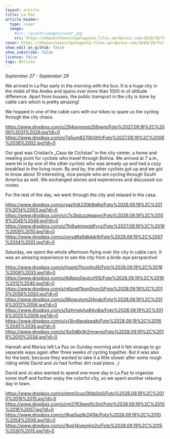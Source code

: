 ```yaml
---
layout: article
title: La Paz
article_header:
  type: cover
  image:
    #src: /assets/images/cover.jpg
    src: https://ohwieschoenistpatagonia.files.wordpress.com/2019/10/fullsizerender_ezy-watermark_11-10-2019_06-27-20pm.jpg
cover: https://ohwieschoenistpatagonia.files.wordpress.com/2019/10/fullsizerender_ezy-watermark_11-10-2019_06-27-20pm.jpg
show_edit_on_github: false
show_subscribe: false
license: false
tags: Bolivia 
---
```


*September 27 - September 29*

We arrived in La Paz early in the morning with the bus. It is a huge city in the midst of the Andes and spans over more than 1000 m of altitude difference. Apart from busses, the public transport in the city is done by cable cars which is pretty amazing!

<!--more-->

We hopped in one of the cable cars with our bikes to spare us the cycling through the city chaos.

https://www.dropbox.com/s/294qvnmsp256xem/Foto%2027.09.19%2C%2006%2031%2026.jpg?dl=0
https://www.dropbox.com/s/7g5um8270b1ihfr/Foto%2027.09.19%2C%2006%2038%2002.jpg?dl=0

Out goal was Cristian‘s „Casa de Ciclistas“ in the city center, a home and meeting point for cyclists who travel through Bolivia. We arrived at 7 a.m., were let in by one of the other cyclists who was already up and had a cozy breakfast in the living room. By and by, the other cyclists got up and we got to know about 10 interesting, nice people who are cycling through South America as well. We exchanged stories and experiences and discussed our routes.

For the rest of the day, we went through the city and relaxed in the casa.

https://www.dropbox.com/s/yaz0rlk230k9q6g/Foto%2028.09.19%2C%2010%2014%2003.jpg?dl=0
https://www.dropbox.com/s/c7x2kduzzteapyn/Foto%2028.09.19%2C%2009%2045%2048.jpg?dl=0
https://www.dropbox.com/s/7hi6wtmpxddfyyz/Foto%2027.09.19%2C%2016%2009%2010.jpg?dl=0
https://www.dropbox.com/s/xjyydfta9dk4dr9/Foto%2029.09.19%2C%2007%2034%2001.jpg?dl=0

Saturday, we spent the whole afternoon flying over the city in cable cars. It was an amazing experience to see the city from a birds-eye perspective!

https://www.dropbox.com/s/hxanti7hcxshuf4/Foto%2028.09.19%2C%2016%2009%2033.jpg?dl=0
https://www.dropbox.com/s/tk8spo0gutcxf05/Foto%2028.09.19%2C%2016%2012%2040.jpg?dl=0
https://www.dropbox.com/s/n6zxpf1bvn0nzn3/Foto%2028.09.19%2C%2015%2058%2050.jpg?dl=0
https://www.dropbox.com/s/66owulvmj2j4nsb/Foto%2028.09.19%2C%2016%2012%2056.jpg?dl=0
https://www.dropbox.com/s/5zjhmdyho84vi6q/Foto%2028.09.19%2C%2016%2025%2006.jpg?dl=0
https://www.dropbox.com/s/yj3lrv8avdzagjb/Foto%2028.09.19%2C%2016%2045%2036.jpg?dl=0
https://www.dropbox.com/s/3iz0d8x9r2mrwvg/Foto%2028.09.19%2C%2018%2010%2034.jpg?dl=0

Hannah and Marius left La Paz on Sunday morning and it felt strange to go separate ways again after three weeks of cycling together. But it was also for the best, because they wanted to take it a little slower after some rough riding while David and Jo had further dirt road plans. ;)

David and Jo also wanted to spend one more day in La Paz to organize some stuff and further enjoy the colorful city, so we spent another relaxing day in town.

https://www.dropbox.com/s/mmt3cucl3fpb0p5/Foto%2028.09.19%2C%2010%2016%2015.jpg?dl=0
https://www.dropbox.com/s/rm2763kerd1c3vt/Foto%2028.09.19%2C%2010%2016%2007.jpg?dl=0
https://www.dropbox.com/s/9lup5az8r241lik/Foto%2028.09.19%2C%2010%2054%2006.jpg?dl=0
https://www.dropbox.com/s/1kojj14yqynho2o/Foto%2028.09.19%2C%2015%2030%2015.jpg?dl=0